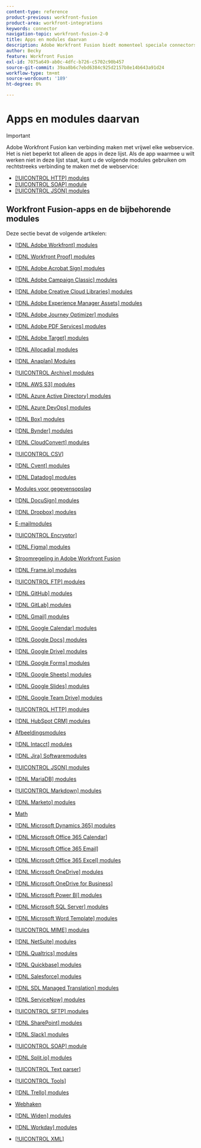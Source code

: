 ```yaml
---
content-type: reference
product-previous: workfront-fusion
product-area: workfront-integrations
keywords: connector
navigation-topic: workfront-fusion-2-0
title: Apps en modules daarvan
description: Adobe Workfront Fusion biedt momenteel speciale connectors voor de apps op deze lijst. Als de app waarmee u wilt werken, niet in deze lijst staat, kunt u er verbinding mee maken met de modules HTTP, SOAP of JSON.
author: Becky
feature: Workfront Fusion
exl-id: 7075a649-ab0c-4dfc-b726-c5702c90b457
source-git-commit: 39aa8b6c7ebd6384c925d2157b8e14b643a91d24
workflow-type: tm+mt
source-wordcount: '189'
ht-degree: 0%

---
```


# Apps en modules daarvan

>[!IMPORTANT]
>
>Adobe Workfront Fusion kan verbinding maken met vrijwel elke webservice. Het is niet beperkt tot alleen de apps in deze lijst. Als de app waarmee u wilt werken niet in deze lijst staat, kunt u de volgende modules gebruiken om rechtstreeks verbinding te maken met de webservice:
>
>* [[!UICONTROL HTTP] modules](../../workfront-fusion/apps-and-their-modules/http-modules/http-modules-1.md)
>* [[!UICONTROL SOAP] module](../../workfront-fusion/apps-and-their-modules/soap-module.md)
>* [[!UICONTROL JSON] modules](../../workfront-fusion/apps-and-their-modules/json-modules.md)
>


## Workfront Fusion-apps en de bijbehorende modules

Deze sectie bevat de volgende artikelen:

* [[!DNL Adobe Workfront] modules](../../workfront-fusion/apps-and-their-modules/workfront-modules.md)
* [[!DNL Workfront Proof] modules](../../workfront-fusion/apps-and-their-modules/workfront-proof-modules.md)
* [[!DNL Adobe Acrobat Sign] modules](../../workfront-fusion/apps-and-their-modules/adobe-sign-modules.md)
* [[!DNL Adobe Campaign Classic] modules](../../workfront-fusion/apps-and-their-modules/adobe-campaign-classic-connector.md)
* [[!DNL Adobe Creative Cloud Libraries] modules](../../workfront-fusion/apps-and-their-modules/creative-cloud-libraries-modules.md)
* [[!DNL Adobe Experience Manager Assets] modules](../../workfront-fusion/apps-and-their-modules/aem-assets-modules.md)
* [[!DNL Adobe Journey Optimizer] modules](../../workfront-fusion/apps-and-their-modules/adobe-journey-optimizer-modules.md)
* [[!DNL Adobe PDF Services] modules](../../workfront-fusion/apps-and-their-modules/pdf-modules.md)
* [[!DNL Adobe Target] modules](../../workfront-fusion/apps-and-their-modules/adobe-target-modules.md)

   <!--
  <li data-mc-conditions="QuicksilverOrClassic.Draft mode"><a href="../../workfront-fusion/apps-and-their-modules/adobe-analytics-modules.md" class="MCXref xref" xrefformat="{para}">Adobe Analytics Modules</a> </li>
  -->

   <!--
  <li data-mc-conditions="QuicksilverOrClassic.Draft mode"><a href="../../workfront-fusion/apps-and-their-modules/active-campaign-modules.md" class="MCXref xref" xrefformat="{para}">ActiveCampaign modules</a> </li>
  -->

   <!--
  <li data-mc-conditions="QuicksilverOrClassic.Draft mode"><a href="../../workfront-fusion/apps-and-their-modules/airtable-modules.md" class="MCXref xref" xrefformat="{para}">Airtable modules</a> </li>
  -->

* [[!DNL Allocadia] modules](../../workfront-fusion/apps-and-their-modules/allocadia-modules.md)
* [[!DNL Anaplan] Modules](../../workfront-fusion/apps-and-their-modules/anaplan-modules.md)
* [[!UICONTROL Archive] modules](../../workfront-fusion/apps-and-their-modules/archive-modules.md)
* [[!DNL AWS S3] modules](../../workfront-fusion/apps-and-their-modules/aws-s3-modules.md)
* [[!DNL Azure Active Directory] modules](../../workfront-fusion/apps-and-their-modules/azure-ad-modules.md)
* [[!DNL Azure DevOps] modules](../../workfront-fusion/apps-and-their-modules/azure-dev-ops.md)

   <!--
  <li data-mc-conditions="QuicksilverOrClassic.Draft mode"><a href="../../workfront-fusion/apps-and-their-modules/barcodes.md" class="MCXref xref" xrefformat="{para}">Barcodes</a> </li>
  -->

* [[!DNL Box] modules](../../workfront-fusion/apps-and-their-modules/box-modules.md)
* [[!DNL Bynder] modules](../../workfront-fusion/apps-and-their-modules/bynder-modules.md)
* [[!DNL CloudConvert] modules](../../workfront-fusion/apps-and-their-modules/cloud-convert-modules.md)

   <!--
  <li data-mc-conditions="QuicksilverOrClassic.Draft mode"><a href="../../workfront-fusion/apps-and-their-modules/converter-modules.md" class="MCXref xref" xrefformat="{para}">Converter</a> (More information coming soon)</li>
  -->

* [[!UICONTROL CSV]](../../workfront-fusion/apps-and-their-modules/csv.md)
* [[!DNL Cvent] modules](../../workfront-fusion/apps-and-their-modules/cvent-modules.md)
* [[!DNL Datadog] modules](../../workfront-fusion/apps-and-their-modules/datadog-modules.md)
* [Modules voor gegevensopslag](../../workfront-fusion/apps-and-their-modules/data-store-modules.md)
* [[!DNL DocuSign] modules](../../workfront-fusion/apps-and-their-modules/docusign-modules.md)
* [[!DNL Dropbox] modules](../../workfront-fusion/apps-and-their-modules/dropbox-modules.md)

   <!--
  <li data-mc-conditions="QuicksilverOrClassic.Draft mode"><a href="../../workfront-fusion/apps-and-their-modules/egnyte-modules.md" class="MCXref xref" xrefformat="{para}">Egnyte modules</a> </li>
  -->

* [E-mailmodules](../../workfront-fusion/apps-and-their-modules/email-modules.md)
* [[!UICONTROL Encryptor]](../../workfront-fusion/apps-and-their-modules/encryptor-modules.md)
* [[!DNL Figma] modules](../../workfront-fusion/apps-and-their-modules/figma-modules.md)
* [Stroomregeling in Adobe Workfront Fusion](../../workfront-fusion/apps-and-their-modules/flow-control.md)
* [[!DNL Frame.io] modules](../../workfront-fusion/apps-and-their-modules/frame-io-modules.md)
* [[!UICONTROL FTP] modules](../../workfront-fusion/apps-and-their-modules/ftp-modules.md)
* [[!DNL GitHub] modules](../../workfront-fusion/apps-and-their-modules/github.md)
* [[!DNL GitLab] modules](../../workfront-fusion/apps-and-their-modules/gitlab-modules.md)
* [[!DNL Gmail] modules](../../workfront-fusion/apps-and-their-modules/gmail-modules.md)
* [[!DNL Google Calendar] modules](../../workfront-fusion/apps-and-their-modules/google-calendar-modules.md)
* [[!DNL Google Docs] modules](../../workfront-fusion/apps-and-their-modules/google-docs-modules.md)
* [[!DNL Google Drive] modules](../../workfront-fusion/apps-and-their-modules/google-drive-modules.md)
* [[!DNL Google Forms] modules](../../workfront-fusion/apps-and-their-modules/google-forms-modules.md)
* [[!DNL Google Sheets] modules](../../workfront-fusion/apps-and-their-modules/google-sheets-modules.md)
* [[!DNL Google Slides] modules](../../workfront-fusion/apps-and-their-modules/google-slides-modules.md)
* [[!DNL Google Team Drive] modules](../../workfront-fusion/apps-and-their-modules/google-team-drive-modules.md)
* [[!UICONTROL HTTP] modules](../../workfront-fusion/apps-and-their-modules/http-modules/http-modules-1.md)
* [[!DNL HubSpot CRM] modules](../../workfront-fusion/apps-and-their-modules/hubspot-crm-modules.md)
* [Afbeeldingsmodules](../../workfront-fusion/apps-and-their-modules/image-module.md)
* [[!DNL Intacct] modules](../../workfront-fusion/apps-and-their-modules/intacct-modules.md)

   <!--
  <li data-mc-conditions="QuicksilverOrClassic.Draft mode"><a href="../../workfront-fusion/apps-and-their-modules/iso-modules.md" class="MCXref xref" xrefformat="{para}">ISO modules</a> </li>
  -->

* [[!DNL Jira] Softwaremodules](../../workfront-fusion/apps-and-their-modules/jira-software-modules.md)
* [[!UICONTROL JSON] modules](../../workfront-fusion/apps-and-their-modules/json-modules.md)

   <!--
  <li data-mc-conditions="QuicksilverOrClassic.Draft mode"><a href="../../workfront-fusion/apps-and-their-modules/mailchimp-modules.md" class="MCXref xref" xrefformat="{para}">MailChimp modules</a> </li>
  -->

* [[!DNL MariaDB] modules](../../workfront-fusion/apps-and-their-modules/mariadb-modules.md)
* [[!UICONTROL Markdown] modules](../../workfront-fusion/apps-and-their-modules/markdown-modules.md)
* [[!DNL Marketo] modules](../../workfront-fusion/apps-and-their-modules/marketo-modules.md)
* [Math](../../workfront-fusion/apps-and-their-modules/math-module.md)
* [[!DNL Microsoft Dynamics 365] modules](../../workfront-fusion/apps-and-their-modules/microsoft-dynamics-365-modules.md)
* [[!DNL Microsoft Office 365 Calendar]](../../workfront-fusion/apps-and-their-modules/microsoft-365-calendar-modules.md)
* [[!DNL Microsoft Office 365 Email]](../../workfront-fusion/apps-and-their-modules/microsoft-365-email-modules.md)
* [[!DNL Microsoft Office 365 Excel] modules](../../workfront-fusion/apps-and-their-modules/microsoft-365-excel-modules.md)
* [[!DNL Microsoft OneDrive] modules](../../workfront-fusion/apps-and-their-modules/microsoft-onedrive-modules.md)
* [[!DNL Microsoft OneDrive for Business]](../../workfront-fusion/apps-and-their-modules/microsoft-onedrive-for-business-modules.md)
* [[!DNL Microsoft Power BI] modules](../../workfront-fusion/apps-and-their-modules/powerbi-modules.md)
* [[!DNL Microsoft SQL Server] modules](../../workfront-fusion/apps-and-their-modules/microsoft-sql-server-modules.md)
* [[!DNL Microsoft Word Template] modules](../../workfront-fusion/apps-and-their-modules/microsoft-word-templates-modules.md)
* [[!UICONTROL MIME] modules](../../workfront-fusion/apps-and-their-modules/mime.md)
* [[!DNL NetSuite] modules](../../workfront-fusion/apps-and-their-modules/netsuite.md)
* [[!DNL Qualtrics] modules](../../workfront-fusion/apps-and-their-modules/qualtrics-modules.md)
* [[!DNL Quickbase] modules](../../workfront-fusion/apps-and-their-modules/quickbase-modules.md)
* [[!DNL Salesforce] modules](../../workfront-fusion/apps-and-their-modules/salesforce-modules.md)
* [[!DNL SDL Managed Translation] modules](../../workfront-fusion/apps-and-their-modules/sdl-managed-translation-modules.md)
* [[!DNL ServiceNow] modules](../../workfront-fusion/apps-and-their-modules/servicenow-modules.md)
* [[!UICONTROL SFTP] modules](../../workfront-fusion/apps-and-their-modules/sftp.md)
* [[!DNL SharePoint] modules](../../workfront-fusion/apps-and-their-modules/sharepoint-modules.md)
* [[!DNL Slack] modules](../../workfront-fusion/apps-and-their-modules/slack-modules.md)
* [[!UICONTROL SOAP] module](../../workfront-fusion/apps-and-their-modules/soap-module.md)
* [[!DNL Split.io] modules](../../workfront-fusion/apps-and-their-modules/split-io-modules.md)
* [[!UICONTROL Text parser]](../../workfront-fusion/apps-and-their-modules/text-parser.md)
* [[!UICONTROL Tools]](../../workfront-fusion/apps-and-their-modules/tools-modules.md)
* [[!DNL Trello] modules](../../workfront-fusion/apps-and-their-modules/trello-modules.md)
* [Webhaken](../../workfront-fusion/apps-and-their-modules/webhooks-updated.md)
* [[!DNL Widen] modules](../../workfront-fusion/apps-and-their-modules/widen-modules.md)
* [[!DNL Workday] modules](../../workfront-fusion/apps-and-their-modules/workday-modules.md)
* [[!UICONTROL XML]](../../workfront-fusion/apps-and-their-modules/xml-modules.md)
